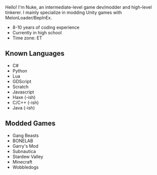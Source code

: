 Hello! I'm Nuke, an intermediate-level game dev/modder and high-level tinkerer. I mainly specialize in modding Unity games with MelonLoader/BepInEx.
- 8-10 years of coding experience  
- Currently in high school
- Time zone: ET

## Known Languages
- C#
- Python
- Lua
- GDScript
- Scratch
- Javascript
- Haxe (-ish)
- C/C++ (-ish)
- Java (-ish)

## Modded Games
- Gang Beasts
- BONELAB
- Garry's Mod
- Subnautica
- Stardew Valley
- Minecraft
- Wobbledogs
